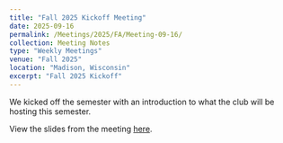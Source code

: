 ```yaml
---
title: "Fall 2025 Kickoff Meeting"
date: 2025-09-16
permalink: /Meetings/2025/FA/Meeting-09-16/
collection: Meeting Notes
type: "Weekly Meetings"
venue: "Fall 2025"
location: "Madison, Wisconsin"
excerpt: "Fall 2025 Kickoff"
---
```

We kicked off the semester with an introduction to what the club will be hosting this semester.

View the slides from the meeting [here](https://docs.google.com/presentation/d/1xKgVkU6o70qrScwuPxtag2A-eju0VTxvc0cTUmCpM0o/edit?usp=sharing).
